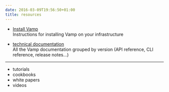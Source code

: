 ```yaml
---
date: 2016-03-09T19:56:50+01:00
title: resources
---
```

* [Install Vamp](/getstarted/installvamp/)  
Instructions for installing Vamp on your infrastructure
  
* [technical documentation](/developer/)  
All the Vamp documentation grouped by version (API reference, CLI reference, release notes...)

---------

* tutorials
* cookbooks
* white papers
* videos

